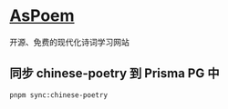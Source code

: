 # [AsPoem](https://aspoem.com)

开源、免费的现代化诗词学习网站

## 同步 chinese-poetry 到 Prisma PG 中

```shell
pnpm sync:chinese-poetry
```
